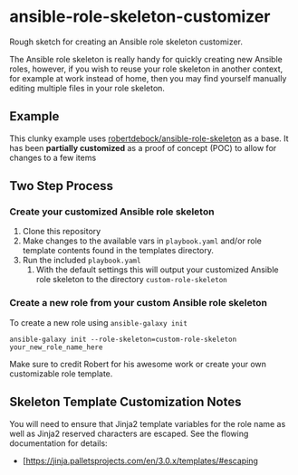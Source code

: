# ansible-role-skeleton-customizer

Rough sketch for creating an Ansible role skeleton customizer.

The Ansible role skeleton is really handy for quickly creating new Ansible roles, however, if you wish to reuse your role skeleton in another context, for example at work instead of home, then you may find yourself manually editing multiple files in your role skeleton.

## Example

This clunky example uses [robertdebock/ansible-role-skeleton](https://github.com/robertdebock/ansible-role-skeleton) as a base. It has been **partially customized** as a proof of concept (POC) to allow for changes to a few items

## Two Step Process

### Create your customized Ansible role skeleton

1. Clone this repository
2. Make changes to the available vars in `playbook.yaml` and/or role template contents found in the  templates directory.
3. Run the included  `playbook.yaml`
    1. With the default settings this will output your customized Ansible role skeleton to the directory `custom-role-skeleton`

### Create a new role from your custom Ansible role skeleton

To create a new role using  `ansible-galaxy init` 

```shell
ansible-galaxy init --role-skeleton=custom-role-skeleton your_new_role_name_here
```

Make sure to credit Robert for his awesome work or create your own customizable role template.

## Skeleton Template Customization Notes

You will need to ensure that Jinja2 template variables for the role name as well as Jinja2 reserved characters are escaped. See the flowing documentation for details:

* [https://jinja.palletsprojects.com/en/3.0.x/templates/#escaping



